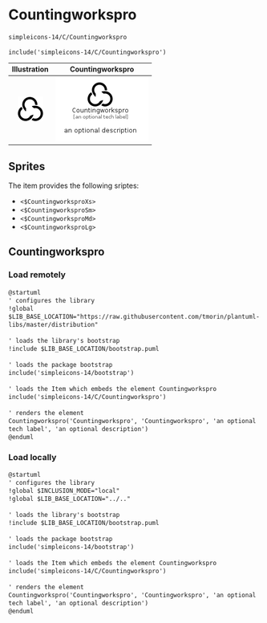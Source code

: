 # Countingworkspro


```text
simpleicons-14/C/Countingworkspro
```

```text
include('simpleicons-14/C/Countingworkspro')
```



| Illustration | Countingworkspro |
| :---: | :---: |
| ![illustration for Illustration](../../simpleicons-14/C/Countingworkspro.png) | ![illustration for Countingworkspro](../../simpleicons-14/C/Countingworkspro.Local.png) |



## Sprites
The item provides the following sriptes:

- `<$CountingworksproXs>`
- `<$CountingworksproSm>`
- `<$CountingworksproMd>`
- `<$CountingworksproLg>`





## Countingworkspro

### Load remotely
```plantuml
@startuml
' configures the library
!global $LIB_BASE_LOCATION="https://raw.githubusercontent.com/tmorin/plantuml-libs/master/distribution"

' loads the library's bootstrap
!include $LIB_BASE_LOCATION/bootstrap.puml

' loads the package bootstrap
include('simpleicons-14/bootstrap')

' loads the Item which embeds the element Countingworkspro
include('simpleicons-14/C/Countingworkspro')

' renders the element
Countingworkspro('Countingworkspro', 'Countingworkspro', 'an optional tech label', 'an optional description')
@enduml
```

### Load locally
```plantuml
@startuml
' configures the library
!global $INCLUSION_MODE="local"
!global $LIB_BASE_LOCATION="../.."

' loads the library's bootstrap
!include $LIB_BASE_LOCATION/bootstrap.puml

' loads the package bootstrap
include('simpleicons-14/bootstrap')

' loads the Item which embeds the element Countingworkspro
include('simpleicons-14/C/Countingworkspro')

' renders the element
Countingworkspro('Countingworkspro', 'Countingworkspro', 'an optional tech label', 'an optional description')
@enduml
```

